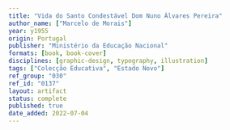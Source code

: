 ```yaml
---
title: "Vida do Santo Condestável Dom Nuno Álvares Pereira"
author_name: ["Marcelo de Morais"]
year: y1955
origin: Portugal
publisher: "Ministério da Educação Nacional"
formats: [book, book-cover]
disciplines: [graphic-design, typography, illustration]
tags: ["Colecção Educativa", "Estado Novo"]
ref_group: "030"
ref_id: "0137"
layout: artifact
status: complete
published: true
date_added: 2022-07-04
---
```

